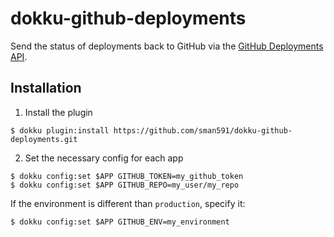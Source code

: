# dokku-github-deployments

Send the status of deployments back to GitHub via the [GitHub Deployments API](https://developer.github.com/v3/repos/deployments/).

## Installation

1. Install the plugin

```
$ dokku plugin:install https://github.com/sman591/dokku-github-deployments.git
```

2. Set the necessary config for each app

```
$ dokku config:set $APP GITHUB_TOKEN=my_github_token
$ dokku config:set $APP GITHUB_REPO=my_user/my_repo
```

If the environment is different than `production`, specify it:

```
$ dokku config:set $APP GITHUB_ENV=my_environment
```
